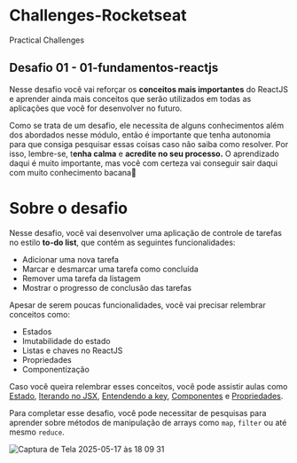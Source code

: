 # Challenges-Rocketseat
Practical Challenges

## Desafio 01 - 01-fundamentos-reactjs

Nesse desafio você vai reforçar os **conceitos mais importantes** do ReactJS e aprender ainda mais conceitos que serão utilizados em todas as aplicações que você for desenvolver no futuro.

Como se trata de um desafio, ele necessita de alguns conhecimentos além dos abordados nesse módulo, então é importante que tenha autonomia para que consiga pesquisar essas coisas caso não saiba como resolver. Por isso, lembre-se, t**enha calma** e **acredite no seu processo.** O aprendizado daqui é muito importante, mas você com certeza vai conseguir sair daqui com muito conhecimento bacana💜

# Sobre o desafio

Nesse desafio, você vai desenvolver uma aplicação de controle de tarefas no estilo **to-do list**, que contém as seguintes funcionalidades:

- Adicionar uma nova tarefa
- Marcar e desmarcar uma tarefa como concluída
- Remover uma tarefa da listagem
- Mostrar o progresso de conclusão das tarefas

Apesar de serem poucas funcionalidades, você vai precisar relembrar conceitos como:

- Estados
- Imutabilidade do estado
- Listas e chaves no ReactJS
- Propriedades
- Componentização

Caso você queira relembrar esses conceitos, você pode assistir aulas como [Estado](https://app.rocketseat.com.br/node/chapter-i-6/group/os-motores-do-react/lesson/estado-1), [Iterando no JSX](https://app.rocketseat.com.br/node/chapter-i-6/group/os-motores-do-react/lesson/iterando-no-jsx), [Entendendo a key](https://app.rocketseat.com.br/node/chapter-i-6/group/os-motores-do-react/lesson/entendendo-a-key), [Componentes](https://app.rocketseat.com.br/node/chapter-i-6/group/iniciando-com-react/lesson/componentes-1) e [Propriedades](https://app.rocketseat.com.br/node/chapter-i-6/group/iniciando-com-react/lesson/propriedades-3).

Para completar esse desafio, você pode necessitar de pesquisas para aprender sobre métodos de manipulação de arrays como `map`, `filter`  ou até mesmo `reduce`.

![Captura de Tela 2025-05-17 às 18 09 31](https://github.com/user-attachments/assets/601f7db3-a7af-4c74-8c97-5f2834da5b24)
